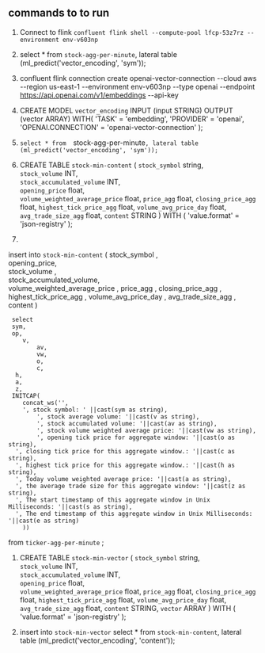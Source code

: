 ## commands to to run
1. Connect to flink `confluent flink shell --compute-pool lfcp-53z7rz --environment env-v603np` 
2. select * from  `stock-agg-per-minute`, lateral table (ml_predict('vector_encoding', 'sym'));
3. confluent flink connection create openai-vector-connection --cloud aws --region us-east-1 --environment env-v603np --type openai --endpoint https://api.openai.com/v1/embeddings --api-key <key>
   
4. CREATE MODEL `vector_encoding`
INPUT (input STRING)
OUTPUT (vector ARRAY<FLOAT>)
WITH(
  'TASK' = 'embedding',
  'PROVIDER' = 'openai',
  'OPENAI.CONNECTION' = 'openai-vector-connection'
);
1. `select * from  `stock-agg-per-minute`, lateral table (ml_predict('vector_encoding', 'sym'));`
2. CREATE TABLE `stock-min-content` (
    `stock_symbol` string,                 
    `stock_volume`   INT,                         
    `stock_accumulated_volume`        INT,                         
    `opening_price`  float,                      
    `volume_weighted_average_price` float,
    `price_agg` float,
    `closing_price_agg` float,
    `highest_tick_price_agg` float,
    `volume_avg_price_day` float,
    `avg_trade_size_agg` float,
    `content`      STRING
) WITH (
  'value.format' = 'json-registry'
);

1. 
insert into `stock-min-content` (
   stock_symbol ,      
   opening_price,           
    stock_volume   ,                         
    stock_accumulated_volume,                                             
    volume_weighted_average_price ,
    price_agg ,
    closing_price_agg ,
    highest_tick_price_agg ,
    volume_avg_price_day ,
    avg_trade_size_agg ,
    content )
    
     select 
     sym,
     op,
     	v, 
			av, 
			vw, 
			o,
			c, 
      h,
      a,
      z,
     INITCAP(
		concat_ws('', 
   		', stock symbol: ' ||cast(sym as string),
			', stock average volume: '||cast(v as string),	
			', stock accumulated volume: '||cast(av as string),	
			', stock volume weighted average price: '||cast(vw as string),	
			', opening tick price for aggregate window: '||cast(o as string),	
      ', closing tick price for this aggregate window.: '||cast(c as string),	
      ', highest tick price for this aggregate window.: '||cast(h as string),	
      ', Today volume weighted average price: '||cast(a as string),	
      ', the average trade size for this aggregate window: '||cast(z as string),	
      ', The start timestamp of this aggregate window in Unix Milliseconds: '||cast(s as string),	
      ', The end timestamp of this aggregate window in Unix Milliseconds: '||cast(e as string)
		))
from `ticker-agg-per-minute`
;

1. CREATE TABLE `stock-min-vector` (
    `stock_symbol` string,                 
    `stock_volume`   INT,                         
    `stock_accumulated_volume`        INT,                         
    `opening_price`  float,                      
    `volume_weighted_average_price` float,
    `price_agg` float,
    `closing_price_agg` float,
    `highest_tick_price_agg` float,
    `volume_avg_price_day` float,
    `avg_trade_size_agg` float,
    `content`      STRING,
    `vector`      ARRAY<FLOAT>
) WITH (
  'value.format' = 'json-registry'
);

1. insert into `stock-min-vector` select * from `stock-min-content`, lateral table (ml_predict('vector_encoding', 'content'));